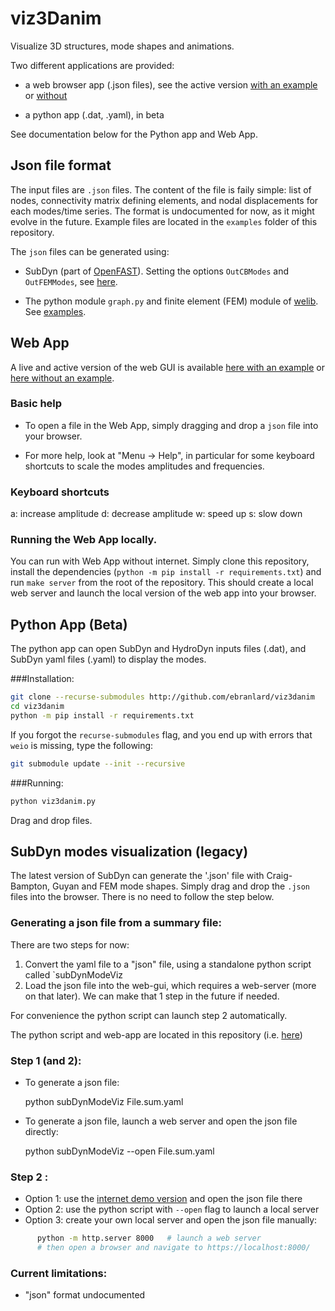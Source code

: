 # viz3Danim

Visualize 3D structures, mode shapes and animations.

Two different applications are provided:

  - a web browser app (.json files), see the active version [with an example](https://ebranlard.github.io/viz3Danim/index.html?load=examples/OC4_Jacket_All.sum.json) or  [without](https://ebranlard.github.io/viz3Danim/) 

  - a python app (.dat, .yaml), in beta


See documentation below for the Python app and Web App.





## Json file format
The input files are `.json` files.  The content of the file is faily simple: list of nodes, connectivity matrix defining elements, and nodal displacements for each modes/time series.
The format is undocumented for now, as it might evolve in the future. 
Example files are located in the `examples` folder of this repository. 


The `json` files can be generated using: 

 - SubDyn (part of [OpenFAST](https://github.com/openfast/openfast)). Setting the options `OutCBModes` and `OutFEMModes`, see [here](https://openfast.readthedocs.io/en/dev/source/user/subdyn/input_files.html#output-summary-and-outfile).

 - The python module `graph.py` and finite element (FEM) module of [welib](https://github.com/ebranlard/welib). See [examples](https://github.com/ebranlard/welib/tree/dev/welib/FEM/examples).



## Web App
A live and active version of the web GUI is available [here with an example](https://ebranlard.github.io/viz3Danim/index.html?load=examples/OC4_Jacket_All.sum.json) or [here without an example](https://ebranlard.github.io/viz3Danim/).

### Basic help

- To open a file in the Web App, simply dragging and drop a `json` file into your browser.

- For more help, look at "Menu -> Help", in particular for some keyboard shortcuts to scale the modes amplitudes and frequencies. 

### Keyboard shortcuts
a: increase amplitude
d: decrease amplitude
w: speed up 
s: slow down 



### Running the Web App locally.
You can run with Web App without internet. Simply clone this repository, install the dependencies (`python -m pip install -r requirements.txt`) and run `make server` from the root of the repository.
This should create a local web server and launch the local version of the web app into your browser.







## Python App (Beta)

The python app can open SubDyn and HydroDyn inputs files (.dat), and SubDyn yaml files (.yaml) to display the modes.

###Installation:
```bash
git clone --recurse-submodules http://github.com/ebranlard/viz3danim
cd viz3danim
python -m pip install -r requirements.txt
```

If you forgot the `recurse-submodules` flag, and you end up with errors that `weio` is missing, type the following:
```bash
git submodule update --init --recursive
```

###Running:
```bash
python viz3danim.py
```

Drag and drop files.







## SubDyn modes visualization (legacy)

The latest version of SubDyn can generate the '.json' file with Craig-Bampton, Guyan and FEM mode shapes.
Simply drag and drop the `.json` files into the browser.
There is no need to follow the step below.

### Generating a json file from a summary file:
There are two steps for now:
1.	Convert the yaml file to a "json" file, using a standalone python script called `subDynModeViz
2.	Load the json file into the web-gui, which requires a web-server (more on that later). 
We can make that 1 step in the future if needed.

For convenience the python script can launch step 2 automatically. 

The python script and web-app are located in this repository (i.e. [here](https://github.com/ebranlard/viz3Danim))


### Step 1 (and 2): 
-	To generate a json file:

      python subDynModeViz  File.sum.yaml  

-	To generate a json file, launch a web server and open the json file directly:

      python subDynModeViz  --open File.sum.yaml  

### Step 2 :
-	Option 1: use the [internet demo version](https://ebranlard.github.io/viz3Danim/) and open the json file there
-	Option 2: use the python script with `--open` flag to launch a local server 
-	Option 3: create your own local server and open the json file manually: 
```bash
      python -m http.server 8000   # launch a web server
      # then open a browser and navigate to https://localhost:8000/
```

### Current limitations:
- "json" format undocumented


